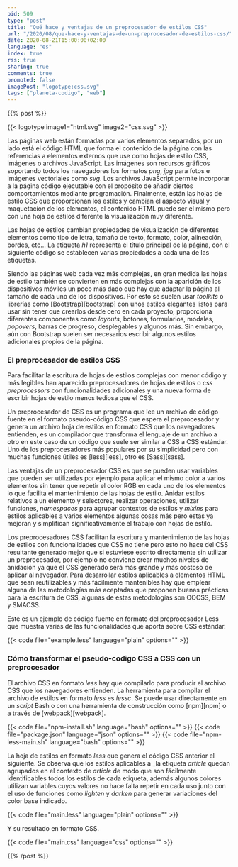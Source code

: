 ```yaml
---
pid: 509
type: "post"
title: "Qué hace y ventajas de un preprocesador de estilos CSS"
url: "/2020/08/que-hace-y-ventajas-de-un-preprocesador-de-estilos-css/"
date: 2020-08-21T15:00:00+02:00
language: "es"
index: true
rss: true
sharing: true
comments: true
promoted: false
imagePost: "logotype:css.svg"
tags: ["planeta-codigo", "web"]
---
```


{{% post %}}

{{< logotype image1="html.svg" image2="css.svg" >}}

Las páginas web están formadas por varios elementos separados, por un lado está el código HTML que forma el contenido de la página con las referencias a elementos externos que use como hojas de estilo CSS, imágenes o archivos JavaScript. Las imágenes son recursos gráficos soportando todos los navegadores los formatos _png_, _jpg_ para fotos e imágenes vectoriales como _svg_. Los archivos JavaScript permite incorporar a la página código ejecutable con el propósito de añadir ciertos comportamientos mediante programación. Finalmente, están las hojas de estilo CSS que proporcionan los estilos y cambian el aspecto visual y maquetación de los elementos, el contenido HTML puede ser el mismo pero con una hoja de estilos diferente la visualización muy diferente.

Las hojas de estilos cambian propiedades de visualización de diferentes elementos como tipo de letra, tamaño de texto, formato, color, alineación, bordes, etc... La etiqueta _h1_ representa el título principal de la página, con el siguiente código se establecen varias propiedades a cada una de las etiquetas.

Siendo las páginas web cada vez más complejas, en gran medida las hojas de estilo también se convierten en más complejas con la aparición de los dispositivos móviles un poco más dado que hay que adaptar la página al tamaño de cada uno de los dispositivos. Por esto se suelen usar _toolkits_ o librerías como [Bootstrap][bootstrap] con unos estilos elegantes listos para usar sin tener que crearlos desde cero en cada proyecto,  proporciona diferentes componentes como _layouts_, botones, formularios, modales, _popovers_, barras de progreso, desplegables y algunos más. Sin embargo, aún con Bootstrap suelen ser necesarios escribir algunos estilos adicionales propios de la página.

### El preprocesador de estilos CSS

Para facilitar la escritura de hojas de estilos complejas con menor código y más legibles han aparecido preprocesadores de hojas de estilos o _css preprocessors_ con funcionalidades adicionales y una nueva forma de escribir hojas de estilo menos tediosa que el CSS.

Un preprocesador de CSS es un programa que lee un archivo de código fuente en el formato pseudo-código CSS que espera el preprocesador y genera un archivo hoja de estilos en formato CSS que los navegadores entienden, es un compilador que transforma el lenguaje de un archivo a otro en este caso de un código que suele ser similar a CSS a CSS estándar. Uno de los preprocesadores más populares por su simplicidad pero con muchas funciones útiles es [less][less], otro es [Sass][sass].

Las ventajas de un preprocesador CSS es que se pueden usar variables que pueden ser utilizadas por ejemplo para aplicar el mismo color a varios elementos sin tener que repetir el color RGB en cada uno de los elementos lo que facilita el mantenimiento de las hojas de estilo. Anidar estilos relativos a un elemento y selectores, realizar operaciones, utilizar funciones, _namespaces_ para agrupar contextos de estilos y _mixins_ para estilos aplicables a varios elementos algunas cosas más pero estas ya mejoran y simplifican significativamente el trabajo con hojas de estilo.

Los preprocesadores CSS facilitan la escritura y mantenimiento de las hojas de estilos con funcionalidades que CSS no tiene pero esto no hace del CSS resultante generado mejor que si estuviese escrito directamente sin utilizar un preprocesador, por ejemplo no conviene crear muchos niveles de anidación ya que el CSS generado será más grande y más costoso de aplicar al navegador. Para desarrollar estilos aplicables a elementos HTML que sean reutilizables y más fácilmente mantenibles hay que emplear alguna de las metodologías más aceptadas que proponen buenas prácticas para la escritura de CSS, algunas de estas metodologías son OOCSS, BEM y SMACSS.

Este es un ejemplo de código fuente en formato del preprocesador Less que muestra varias de las funcionalidades que aporta sobre CSS estándar.

{{< code file="example.less" language="plain" options="" >}}

### Cómo transformar el pseudo-codigo CSS a CSS con un preprocesador

El archivo CSS en formato _less_ hay que compilarlo para producir el archivo CSS que los navegadores entienden. La herramienta para compilar el archivo de estilos en formato _less_ es _lessc_. Se puede usar directamente en un _script_ Bash o con una herramienta de construcción como [npm][npm] o a través de [webpack][webpack].

{{< code file="npm-install.sh" language="bash" options="" >}}
{{< code file="package.json" language="json" options="" >}}
{{< code file="npm-less-main.sh" language="bash" options="" >}}

La hoja de estilos en formato _less_ que genera el código CSS anterior el siguiente. Se observa que los estilos aplicables a _la etiqueta _article_ quedan agrupados en el contexto de _article_ de modo que son fácilmente identificables todos los estilos de cada etiqueta, además algunos colores utilizan variables cuyos valores no hace falta repetir en cada uso junto con el uso de funciones como _lighten_ y _darken_ para generar variaciones del color base indicado.

{{< code file="main.less" language="plain" options="" >}}

Y su resultado en formato CSS.

{{< code file="main.css" language="css" options="" >}}

{{% /post %}}
